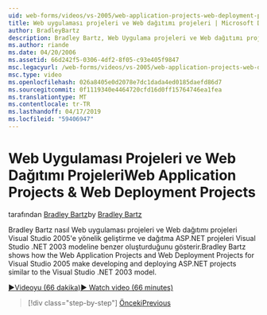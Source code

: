 ```yaml
---
uid: web-forms/videos/vs-2005/web-application-projects-web-deployment-projects
title: Web uygulaması projeleri ve Web dağıtımı projeleri | Microsoft Docs
author: BradleyBartz
description: Bradley Bartz, Web Uygulama projeleri ve Web dağıtımı projeleri Visual Studio 2005'e yönelik geliştirme ve dağıtma ASP.NET projeleri simila nasıl oluşturduğunu gösterir...
ms.author: riande
ms.date: 04/20/2006
ms.assetid: 66d242f5-0306-4df2-8f05-c93e405f9847
msc.legacyurl: /web-forms/videos/vs-2005/web-application-projects-web-deployment-projects
msc.type: video
ms.openlocfilehash: 026a8405e0d2078e7dc1dada4ed0185daefd86d7
ms.sourcegitcommit: 0f1119340e4464720cfd16d0ff15764746ea1fea
ms.translationtype: MT
ms.contentlocale: tr-TR
ms.lasthandoff: 04/17/2019
ms.locfileid: "59406947"
---
```

# <a name="web-application-projects--web-deployment-projects"></a><span data-ttu-id="aab85-103">Web Uygulaması Projeleri ve Web Dağıtımı Projeleri</span><span class="sxs-lookup"><span data-stu-id="aab85-103">Web Application Projects & Web Deployment Projects</span></span>

<span data-ttu-id="aab85-104">tarafından [Bradley Bartz](https://github.com/BradleyBartz)</span><span class="sxs-lookup"><span data-stu-id="aab85-104">by [Bradley Bartz](https://github.com/BradleyBartz)</span></span>

<span data-ttu-id="aab85-105">Bradley Bartz nasıl Web uygulaması projeleri ve Web dağıtımı projeleri Visual Studio 2005'e yönelik geliştirme ve dağıtma ASP.NET projeleri Visual Studio .NET 2003 modeline benzer oluşturduğunu gösterir.</span><span class="sxs-lookup"><span data-stu-id="aab85-105">Bradley Bartz shows how the Web Application Projects and Web Deployment Projects for Visual Studio 2005 make developing and deploying ASP.NET projects similar to the Visual Studio .NET 2003 model.</span></span>

[<span data-ttu-id="aab85-106">&#9654;Videoyu (66 dakika)</span><span class="sxs-lookup"><span data-stu-id="aab85-106">&#9654; Watch video (66 minutes)</span></span>](https://channel9.msdn.com/Blogs/ASP-NET-Site-Videos/web-application-projects-web-deployment-projects)

> [!div class="step-by-step"]
> [<span data-ttu-id="aab85-107">Önceki</span><span class="sxs-lookup"><span data-stu-id="aab85-107">Previous</span></span>](web-deployment-projects.md)
